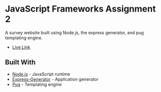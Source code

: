 # JavaScript Frameworks Assignment 2

A survey website built using Node.js, the express generator, and pug templating engine.

* [Live Link](https://comp2068tunnelsnakes.herokuapp.com)

## Built With

* [Node.js](https://nodejs.org/) - JavaScript runtime
* [Express-Generator](https://www.npmjs.com/package/express-generator) - Application generator
* [Pug](https://pugjs.org/api/getting-started.html) - Templating engine
